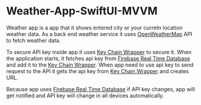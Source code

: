 # Weather-App-SwiftUI-MVVM

Weather app is a app that it shows entered city or your curretn location weather data. As a back end weather service it uses [OpenWeatherMap](https://openweathermap.org/) API to fetch weather data.

To secure API key inside app it uses [Key Chain Wrapper](https://github.com/jrendel/SwiftKeychainWrapper) to secure it. When the application starts, it fetches api key from [Firebase Real Time Database](https://firebase.google.com/) and add it to the [Key Chain Wrapper](https://github.com/jrendel/SwiftKeychainWrapper). When app need to use api key to send request to the API it gets the api key from [Key Chain Wrapper](https://github.com/jrendel/SwiftKeychainWrapper) and creates URL.

Because app uses [Firebase Real Time Database](https://firebase.google.com/) if API key changes, app will get notified and API key will change in all devices automatically.


